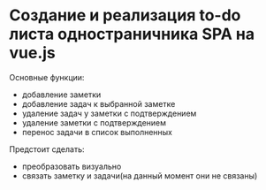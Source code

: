 # Создание и реализация to-do листа одностраничника SPA на vue.js
Основные функции:
* добавление заметки
* добавление задач к выбранной заметке
* удаление задач у заметки с подтверждением
* удаление заметки с подтверждением
* перенос задачи в список выполненных

Предстоит сделать:
- преобразовать визуально
- связать заметку и задачи(на данный момент они не связаны)
